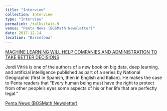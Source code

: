 ```yaml
---
title: "Interview"
collection: Interview
type: "Interview"
permalink: /talks/talk-9
venue: "Penta News (BGSMath Newsletter)"
date: 2017-12-14
location: "Barcelona"
---
```


[MACHINE LEARNING WILL HELP COMPANIES AND ADMINISTRATION TO TAKE BETTER DECISIONS](https://bgsmath.cat/machine-learning-will-help-companies-administration-take-better-decisions/)


Jordi Vitrià is one of the authors of a new book on big data, deep learning, and artificial intelligence published as part of a 
series by National Geographic (first in Spanish, then in English and Italian). He makes the case to Penta readers that 
“Every human being must have the right to protect from other people’s eyes some aspects of his or her life that are perfectly legal.”

[Penta News (BGSMath Newsletter)](https://bgsmath.cat/machine-learning-will-help-companies-administration-take-better-decisions/)

